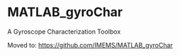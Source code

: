 MATLAB_gyroChar
===============

A Gyroscope Characterization Toolbox

Moved to: https://github.com/IMEMS/MATLAB_gyroChar